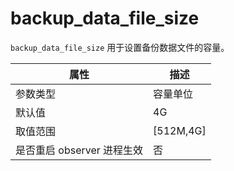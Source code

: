 backup_data_file_size 
==========================================

`backup_data_file_size` 用于设置备份数据文件的容量。


|      **属性**      |   **描述**    |
|------------------|-------------|
| 参数类型             | 容量单位        |
| 默认值              | 4G          |
| 取值范围             | \[512M,4G\] |
| 是否重启 observer 进程生效 | 否           |



